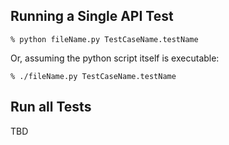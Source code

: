 ## Running a Single API Test

	% python fileName.py TestCaseName.testName

Or, assuming the python script itself is executable:

	% ./fileName.py TestCaseName.testName
	
	
## Run all Tests

TBD